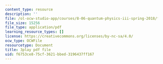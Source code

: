 ```yaml
---
content_type: resource
description: ''
file: /ol-ocw-studio-app/courses/8-06-quantum-physics-iii-spring-2018/f6753ce875cf3621bbed3196437ff167_dNKAsbdHDCs.pdf
file_size: 15256
file_type: application/pdf
learning_resource_types: []
license: https://creativecommons.org/licenses/by-nc-sa/4.0/
ocw_type: OCWFile
resourcetype: Document
title: 3play pdf file
uid: f6753ce8-75cf-3621-bbed-3196437ff167
---
```

